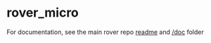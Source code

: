 # rover_micro

For documentation, see the main rover repo [readme](https://github.com/robotique-udes/rover) and [/doc](TODO) folder
